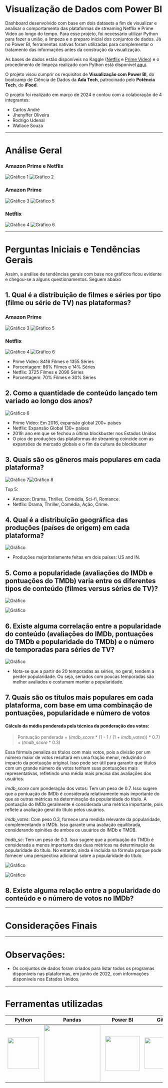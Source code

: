 # Visualização de Dados com Power BI

﻿Dashboard desenvolvido com base em dois datasets a fim de visualizar e analisar o comportamento das plataformas de streaming Netflix e Prime Video ao longo do tempo. Para esse projeto, foi necessário utilizar Python para fazer a união, a limpeza e o preparo inicial dos conjuntos de dados. Já no Power BI, ferramentas nativas foram utilizadas para complementar o tratamento das informações antes da construção da visualização.
 
As bases de dados estão disponíveis no Kaggle ([Netflix](https://www.kaggle.com/datasets/victorsoeiro/netflix-tv-shows-and-movies?select=titles.csv) e [Prime Video](https://www.kaggle.com/datasets/victorsoeiro/amazon-prime-tv-shows-and-movies?select=titles.csv)) e o procedimento de limpeza realizado com Python está disponível [aqui](https://github.com/JhenyfferOliveira/Projeto-PowerBI-Ada/blob/main/dataset.ipynb).

O projeto visou cumprir os requisitos de **Visualização com Power BI**, do bootcamp de Ciência de Dados da **Ada Tech**, patrocinado pelo **Potência Tech**, do **iFood**. 

O projeto foi realizado em março de 2024 e contou com a colaboração de 4 integrantes:
* Carlos André
* Jhenyffer Oliveira
* Rodrigo Udenal
* Wallace Souza

---

# Análise Geral
### Amazon Prime e Netflix 
![Gráfico 1](Graficos/1.png)
![Gráfico 2](Graficos/2.png)

### Amazon Prime
![Gráfico 3](Graficos/3.png)
![Gráfico 5](Graficos/5.png)

### Netflix
![Gráfico 4](Graficos/4.png)
![Gráfico 6](Graficos/6.png)


---

# Perguntas Iniciais e Tendências Gerais


Assim, a análise de tendências gerais com base nos gráficos ficou evidente e chegou-se a alguns questionamentos. Seguem abaixo

## **1. Qual é a distribuição de filmes e séries por tipo (filme ou série de TV) nas plataformas?**
### Amazon Prime
![Gráfico 3](Graficos/Distribuicao_AmazonPrime_Filmes.png)
![Gráfico 5](Graficos/Distribuicao_AmazonPrime_Series.png)

### Netflix
![Gráfico 4](Graficos/Distribuicao_Netflix_Filmes.png)
![Gráfico 6](Graficos/Distribuicao_Netflix_Series.png)

+ Prime Video: 8416 Filmes e 1355 Séries
+ Porcentagem: 86% Filmes e 14% Séries
+ Netflix: 3725 Filmes e 2096 Séries
+ Porcentagem: 70% Filmes e 30% Séries


## **2. Como a quantidade de conteúdo lançado tem variado ao longo dos anos?**
![Gráfico 6](Graficos/Variacao_Distribuicao.png)

+ Prime Video: Em 2016, expansão global 200+ países
+ Netflix: Expansão Global 130+ países
+ 2019: ano em que se fechou a última blockbuster nos Estados Unidos
+ O pico de produções das plataformas de streaming coincide com as expansões de mercado globais e o fim da cultura de blockbuster


## **3. Quais são os gêneros mais populares em cada plataforma?**
![Gráfico 7](Graficos/7.png)![Gráfico 8](Graficos/8.png)

Top 5:
+ Amazon: Drama, Thriller, Comédia, Sci-fi, Romance.
+ Netflix: Drama, Thriller, Comédia, Ação, Crime.


## **4. Qual é a distribuição geográfica das produções (países de origem) em cada plataforma?**
![Gráfico](Graficos/DistribuicaoGeografica.png)

+ Produções majoritariamente feitas em dois países: US and IN.


## **5. Como a popularidade (avaliações do IMDb e pontuações do TMDb) varia entre os diferentes tipos de conteúdo (filmes versus séries de TV)?**

![Gráfico ](Graficos/Popularidade_Filmes.png)

![Gráfico ](Graficos/Popularidade_Series.png)


## **6. Existe alguma correlação entre a popularidade do conteúdo (avaliações do IMDb, pontuações do TMDb e popularidade do TMDb) e o número de temporadas para séries de TV?**
![Gráfico ](Graficos/PopularidadeTemporadas.png)

+ Nota-se que a partir de 20 temporadas as séries, no geral, tendem a perder popularidade. Ou seja, seriados com poucas temporadas são melhor avaliados e costumam manter a popularidade. 


## **7. Quais são os títulos mais populares em cada plataforma, com base em uma combinação de pontuações, popularidade e número de votos**


#### **Cálculo da média ponderada pela técnica da ponderação dos votos:**

> Pontuação ponderada = (*imdb_score* * (1 - 1 / (1 + *imdb_votes*)) * 0.7) + (*tmdb_score* * 0.3)

Essa fórmula penaliza os títulos com mais votos, pois a divisão por um número maior de votos resultará em uma fração menor, reduzindo o impacto da pontuação original. Isso pode ser útil para garantir que títulos com um grande número de votos tenham suas pontuações mais representativas, refletindo uma média mais precisa das avaliações dos usuários.

*imdb_score* com ponderação dos votos: Tem um peso de 0.7. Isso sugere que a pontuação do IMDb é considerada relativamente mais importante do que as outras métricas na determinação da popularidade do título. A pontuação do IMDb geralmente é considerada uma métrica importante, pois reflete a avaliação geral do título pelos usuários.

*imdb_votes*: Com peso 0.3, fornece uma medida relevante da popularidade, complementando o IMDb. Isso garante uma avaliação equilibrada, considerando opiniões de ambos os usuários do IMDb e TMDB.

*tmdb_sc*: Tem um peso de 0.3. Isso sugere que a pontuação do TMDb é considerada a menos importante das duas métricas na determinação da popularidade do título. No entanto, ainda é incluída na fórmula porque pode fornecer uma perspectiva adicional sobre a popularidade do título.


![Gráfico ](Graficos/Pontuacao_Amazon.png)

![Gráfico ](Graficos/Pontuacao_Netflix.png)

## **8. Existe alguma relação entre a popularidade do conteúdo e o número de votos no IMDb?**




---

# Considerações Finais


---

# Observações:
+ Os conjuntos de dados foram criados para listar todos os programas disponíveis nas plataformas, em junho de 2022, com informações disponíveis nos Estados Unidos.

---

# Ferramentas utilizadas

| Python | Pandas | Power BI | Git | 
| ------ | ------ | -------- | --- | 
| <img src="https://s3.dualstack.us-east-2.amazonaws.com/pythondotorg-assets/media/files/python-logo-only.svg" width="100"> | <img src="https://upload.wikimedia.org/wikipedia/commons/e/ed/Pandas_logo.svg" width="180"> | <img src="https://upload.wikimedia.org/wikipedia/commons/c/cf/New_Power_BI_Logo.svg" width="110"> | <img src="https://git-scm.com/images/logos/downloads/Git-Icon-1788C.svg" width="100"> |
